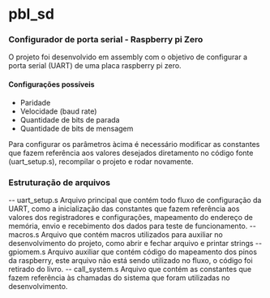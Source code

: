 # pbl_sd
### Configurador de porta serial - Raspberry pi Zero

O projeto foi desenvolvido em assembly com o objetivo de configurar a porta serial (UART) de uma placa raspberry pi zero.

#### Configurações possíveis
- Paridade
- Velocidade (baud rate)
- Quantidade de bits de parada
- Quantidade de bits de mensagem

Para configurar os parâmetros àcima é necessário modificar as constantes que fazem referência aos valores desejados diretamento no código fonte (uart_setup.s), recompilar o projeto e rodar novamente.

### Estruturação de arquivos
-- uart_setup.s
Arquivo principal que contém todo fluxo de configuração da UART, como a inicialização das constantes que fazem referência aos valores dos registradores e configurações, mapeamento do endereço de memória, envio e recebimento dos dados para teste de funcionamento.
-- macros.s
Arquivo que contém macros utilizados para auxiliar no desenvolvimento do projeto, como abrir e fechar arquivo e printar strings
-- gpiomem.s
Arquivo auxiliar que contém código do mapeamento dos pinos da raspberry, este arquivo não está sendo utilizado no fluxo, o código foi retirado do livro.
-- call_system.s
Arquivo que contém as constantes que fazem referência às chamadas do sistema que foram utilizadas no desenvolvimento.
